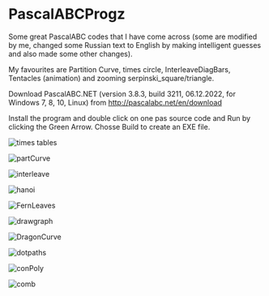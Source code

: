 # PascalABCProgz
Some great PascalABC codes that I have come across (some are modified by me, changed some Russian text to English by making intelligent guesses and also made some other changes).

My favourites are Partition Curve, times circle, InterleaveDiagBars, Tentacles (animation) and zooming serpinski_square/triangle.

Download PascalABC.NET (version 3.8.3, build 3211, 06.12.2022, for Windows 7, 8, 10, Linux) from http://pascalabc.net/en/download

Install the program and double click on one pas source code and Run by clicking the Green Arrow. Chosse Build to create an EXE file.

![times tables](https://user-images.githubusercontent.com/91184178/209457467-e39c700e-4c02-4435-9ea3-b53852078b41.png)

![partCurve](https://user-images.githubusercontent.com/91184178/209457480-2878d69c-5c77-4844-90c4-a2f85d2064c8.png)

![interleave](https://user-images.githubusercontent.com/91184178/209457484-3706e647-b6c6-49a5-a871-dee134ebb3cb.png)

![hanoi](https://user-images.githubusercontent.com/91184178/209457488-15ae3c9f-336b-4d21-b805-10cb710a66a4.png)

![FernLeaves](https://user-images.githubusercontent.com/91184178/209457491-0912e988-9ac7-4ff7-9572-b57b42dec51e.png)

![drawgraph](https://user-images.githubusercontent.com/91184178/209457494-54469c0e-d883-4c50-b961-8763de813364.png)

![DragonCurve](https://user-images.githubusercontent.com/91184178/209457497-ef406755-ecad-444c-a3a3-8fd30a09d26b.png)

![dotpaths](https://user-images.githubusercontent.com/91184178/209457499-7721029f-d04b-458b-9b4d-06e100a1c8da.png)

![conPoly](https://user-images.githubusercontent.com/91184178/209457503-32ebb583-15a4-4c58-b537-818d82cb23ab.png)

![comb](https://user-images.githubusercontent.com/91184178/209457509-92ddccca-f3f4-477a-bc32-6c6a8c4c9a34.png)
